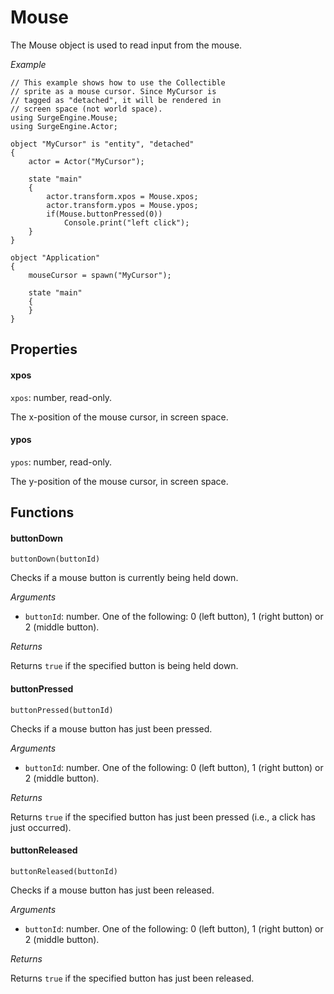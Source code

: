 Mouse
=====

The Mouse object is used to read input from the mouse.

*Example*

```
// This example shows how to use the Collectible
// sprite as a mouse cursor. Since MyCursor is
// tagged as "detached", it will be rendered in
// screen space (not world space).
using SurgeEngine.Mouse;
using SurgeEngine.Actor;

object "MyCursor" is "entity", "detached"
{
    actor = Actor("MyCursor");

    state "main"
    {
        actor.transform.xpos = Mouse.xpos;
        actor.transform.ypos = Mouse.ypos;
        if(Mouse.buttonPressed(0))
            Console.print("left click");
    }
}

object "Application"
{
    mouseCursor = spawn("MyCursor");

    state "main"
    {
    }
}
```

Properties
----------

#### xpos

`xpos`: number, read-only.

The x-position of the mouse cursor, in screen space.

#### ypos

`ypos`: number, read-only.

The y-position of the mouse cursor, in screen space.


Functions
---------

#### buttonDown

`buttonDown(buttonId)`

Checks if a mouse button is currently being held down.

*Arguments*

* `buttonId`: number. One of the following: 0 (left button), 1 (right button) or 2 (middle button).

*Returns*

Returns `true` if the specified button is being held down.

#### buttonPressed

`buttonPressed(buttonId)`

Checks if a mouse button has just been pressed.

*Arguments*

* `buttonId`: number. One of the following: 0 (left button), 1 (right button) or 2 (middle button).

*Returns*

Returns `true` if the specified button has just been pressed (i.e., a click has just occurred).

#### buttonReleased

`buttonReleased(buttonId)`

Checks if a mouse button has just been released.

*Arguments*

* `buttonId`: number. One of the following: 0 (left button), 1 (right button) or 2 (middle button).

*Returns*

Returns `true` if the specified button has just been released.
